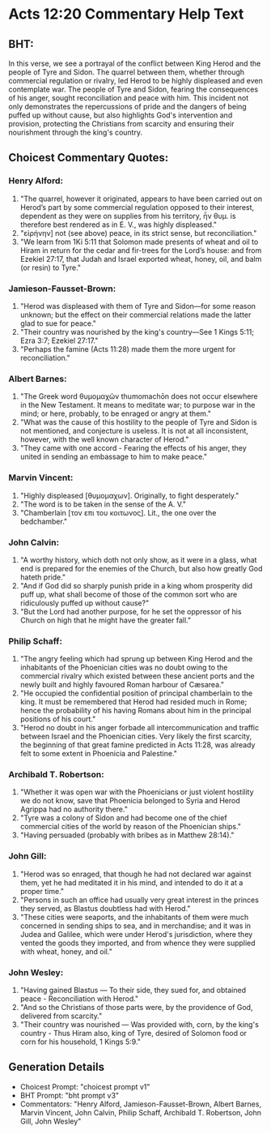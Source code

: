 # Acts 12:20 Commentary Help Text

## BHT:
In this verse, we see a portrayal of the conflict between King Herod and the people of Tyre and Sidon. The quarrel between them, whether through commercial regulation or rivalry, led Herod to be highly displeased and even contemplate war. The people of Tyre and Sidon, fearing the consequences of his anger, sought reconciliation and peace with him. This incident not only demonstrates the repercussions of pride and the dangers of being puffed up without cause, but also highlights God's intervention and provision, protecting the Christians from scarcity and ensuring their nourishment through the king's country.

## Choicest Commentary Quotes:
### Henry Alford:
1. "The quarrel, however it originated, appears to have been carried out on Herod’s part by some commercial regulation opposed to their interest, dependent as they were on supplies from his territory, ἦν θυμ. is therefore best rendered as in E. V., was highly displeased." 
2. "εἰρήνην] not (see above) peace, in its strict sense, but reconciliation." 
3. "We learn from 1Ki 5:11 that Solomon made presents of wheat and oil to Hiram in return for the cedar and fir-trees for the Lord’s house: and from Ezekiel 27:17, that Judah and Israel exported wheat, honey, oil, and balm (or resin) to Tyre."

### Jamieson-Fausset-Brown:
1. "Herod was displeased with them of Tyre and Sidon—for some reason unknown; but the effect on their commercial relations made the latter glad to sue for peace." 
2. "Their country was nourished by the king's country—See 1 Kings 5:11; Ezra 3:7; Ezekiel 27:17." 
3. "Perhaps the famine (Acts 11:28) made them the more urgent for reconciliation."

### Albert Barnes:
1. "The Greek word θυμομαχῶν thumomachōn does not occur elsewhere in the New Testament. It means to meditate war; to purpose war in the mind; or here, probably, to be enraged or angry at them."
2. "What was the cause of this hostility to the people of Tyre and Sidon is not mentioned, and conjecture is useless. It is not at all inconsistent, however, with the well known character of Herod."
3. "They came with one accord - Fearing the effects of his anger, they united in sending an embassage to him to make peace."

### Marvin Vincent:
1. "Highly displeased [θυμομαχων]. Originally, to fight desperately."
2. "The word is to be taken in the sense of the A. V."
3. "Chamberlain [τον επι του κοιτωνος]. Lit., the one over the bedchamber."

### John Calvin:
1. "A worthy history, which doth not only show, as it were in a glass, what end is prepared for the enemies of the Church, but also how greatly God hateth pride."
2. "And if God did so sharply punish pride in a king whom prosperity did puff up, what shall become of those of the common sort who are ridiculously puffed up without cause?"
3. "But the Lord had another purpose, for he set the oppressor of his Church on high that he might have the greater fall."

### Philip Schaff:
1. "The angry feeling which had sprung up between King Herod and the inhabitants of the Phoenician cities was no doubt owing to the commercial rivalry which existed between these ancient ports and the newly built and highly favoured Roman harbour of Cæsarea."
2. "He occupied the confidential position of principal chamberlain to the king. It must be remembered that Herod had resided much in Rome; hence the probability of his having Romans about him in the principal positions of his court."
3. "Herod no doubt in his anger forbade all intercommunication and traffic between Israel and the Phoenician cities. Very likely the first scarcity, the beginning of that great famine predicted in Acts 11:28, was already felt to some extent in Phoenicia and Palestine."

### Archibald T. Robertson:
1. "Whether it was open war with the Phoenicians or just violent hostility we do not know, save that Phoenicia belonged to Syria and Herod Agrippa had no authority there."
2. "Tyre was a colony of Sidon and had become one of the chief commercial cities of the world by reason of the Phoenician ships."
3. "Having persuaded (probably with bribes as in Matthew 28:14)."

### John Gill:
1. "Herod was so enraged, that though he had not declared war against them, yet he had meditated it in his mind, and intended to do it at a proper time."
2. "Persons in such an office had usually very great interest in the princes they served, as Blastus doubtless had with Herod."
3. "These cities were seaports, and the inhabitants of them were much concerned in sending ships to sea, and in merchandise; and it was in Judea and Galilee, which were under Herod's jurisdiction, where they vented the goods they imported, and from whence they were supplied with wheat, honey, and oil."

### John Wesley:
1. "Having gained Blastus — To their side, they sued for, and obtained peace - Reconciliation with Herod." 
2. "And so the Christians of those parts were, by the providence of God, delivered from scarcity."
3. "Their country was nourished — Was provided with, corn, by the king's country - Thus Hiram also, king of Tyre, desired of Solomon food or corn for his household, 1 Kings 5:9."


## Generation Details
- Choicest Prompt: "choicest prompt v1"
- BHT Prompt: "bht prompt v3"
- Commentators: "Henry Alford, Jamieson-Fausset-Brown, Albert Barnes, Marvin Vincent, John Calvin, Philip Schaff, Archibald T. Robertson, John Gill, John Wesley"
